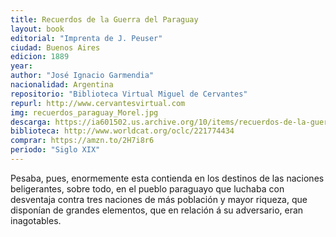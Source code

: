 ```yaml
---
title: Recuerdos de la Guerra del Paraguay
layout: book
editorial: "Imprenta de J. Peuser"
ciudad: Buenos Aires 
edicion: 1889
year: 
author: "José Ignacio Garmendia"
nacionalidad: Argentina
repositorio: "Biblioteca Virtual Miguel de Cervantes"
repurl: http://www.cervantesvirtual.com
img: recuerdos_paraguay_Morel.jpg
descarga: https://ia601502.us.archive.org/10/items/recuerdos-de-la-guerra-del-paraguay/recuerdos-de-la-guerra-del-paraguay.pdf
biblioteca: http://www.worldcat.org/oclc/221774434
comprar: https://amzn.to/2H7i8r6
periodo: "Siglo XIX"
---
```

 
Pesaba, pues, enormemente esta contienda en los destinos de las naciones beligerantes, sobre todo, en el pueblo paraguayo que luchaba con desventaja contra tres naciones de más población y mayor riqueza, que disponían de grandes elementos, que en relación á su adversario, eran inagotables.
